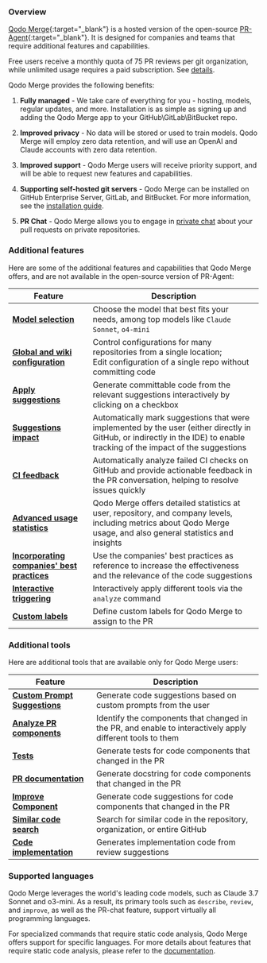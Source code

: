### Overview

[Qodo Merge](https://www.codium.ai/pricing/){:target="_blank"} is a hosted version of the open-source [PR-Agent](https://github.com/Codium-ai/pr-agent){:target="_blank"}. 
It is designed for companies and teams that require additional features and capabilities.

Free users receive a monthly quota of 75 PR reviews per git organization, while unlimited usage requires a paid subscription. See [details](https://qodo-merge-docs.qodo.ai/installation/qodo_merge/#cloud-users).

Qodo Merge provides the following benefits:

1. **Fully managed** - We take care of everything for you - hosting, models, regular updates, and more. Installation is as simple as signing up and adding the Qodo Merge app to your GitHub\GitLab\BitBucket repo.

2. **Improved privacy** - No data will be stored or used to train models. Qodo Merge will employ zero data retention, and will use an OpenAI and Claude accounts with zero data retention.

3. **Improved support** - Qodo Merge users will receive priority support, and will be able to request new features and capabilities.

4. **Supporting self-hosted git servers** - Qodo Merge can be installed on GitHub Enterprise Server, GitLab, and BitBucket. For more information, see the [installation guide](https://qodo-merge-docs.qodo.ai/installation/pr_agent_pro/).

5. **PR Chat** - Qodo Merge allows you to engage in [private chat](https://qodo-merge-docs.qodo.ai/chrome-extension/features/#pr-chat) about your pull requests on private repositories.

### Additional features

Here are some of the additional features and capabilities that Qodo Merge offers, and are not available in the open-source version of PR-Agent:

| Feature                                                                                                              | Description                                                                                                                                            |
| -------------------------------------------------------------------------------------------------------------------- |--------------------------------------------------------------------------------------------------------------------------------------------------------|
| [**Model selection**](https://qodo-merge-docs.qodo.ai/usage-guide/PR_agent_pro_models/)                              | Choose the model that best fits your needs, among top models like `Claude Sonnet`, `o4-mini`                                                           |
| [**Global and wiki configuration**](https://qodo-merge-docs.qodo.ai/usage-guide/configuration_options/)              | Control configurations for many repositories from a single location; <br>Edit configuration of a single repo without committing code                   |
| [**Apply suggestions**](https://qodo-merge-docs.qodo.ai/tools/improve/#overview)                                     | Generate committable code from the relevant suggestions interactively by clicking on a checkbox                                                        |
| [**Suggestions impact**](https://qodo-merge-docs.qodo.ai/tools/improve/#assessing-impact)                            | Automatically mark suggestions that were implemented by the user (either directly in GitHub, or indirectly in the IDE) to enable tracking of the impact of the suggestions |
| [**CI feedback**](https://qodo-merge-docs.qodo.ai/tools/ci_feedback/)                                                | Automatically analyze failed CI checks on GitHub and provide actionable feedback in the PR conversation, helping to resolve issues quickly             |
| [**Advanced usage statistics**](https://www.codium.ai/contact/#/)                                                    | Qodo Merge offers detailed statistics at user, repository, and company levels, including metrics about Qodo Merge usage, and also general statistics and insights |
| [**Incorporating companies' best practices**](https://qodo-merge-docs.qodo.ai/tools/improve/#best-practices)         | Use the companies' best practices as reference to increase the effectiveness and the relevance of the code suggestions                                 |
| [**Interactive triggering**](https://qodo-merge-docs.qodo.ai/tools/analyze/#example-usage)                           | Interactively apply different tools via the `analyze` command                                                                                          |
| [**Custom labels**](https://qodo-merge-docs.qodo.ai/tools/describe/#handle-custom-labels-from-the-repos-labels-page) | Define custom labels for Qodo Merge to assign to the PR                                                                                                |

### Additional tools

Here are additional tools that are available only for Qodo Merge users:

| Feature                                                                               | Description                                                                                               |
| ------------------------------------------------------------------------------------- | --------------------------------------------------------------------------------------------------------- |
| [**Custom Prompt Suggestions**](https://qodo-merge-docs.qodo.ai/tools/custom_prompt/) | Generate code suggestions based on custom prompts from the user                                           |
| [**Analyze PR components**](https://qodo-merge-docs.qodo.ai/tools/analyze/)           | Identify the components that changed in the PR, and enable to interactively apply different tools to them |
| [**Tests**](https://qodo-merge-docs.qodo.ai/tools/test/)                              | Generate tests for code components that changed in the PR                                                 |
| [**PR documentation**](https://qodo-merge-docs.qodo.ai/tools/documentation/)          | Generate docstring for code components that changed in the PR                                             |
| [**Improve Component**](https://qodo-merge-docs.qodo.ai/tools/improve_component/)     | Generate code suggestions for code components that changed in the PR                                      |
| [**Similar code search**](https://qodo-merge-docs.qodo.ai/tools/similar_code/)        | Search for similar code in the repository, organization, or entire GitHub                                 |
| [**Code implementation**](https://qodo-merge-docs.qodo.ai/tools/implement/)           | Generates implementation code from review suggestions                                                     |

### Supported languages

Qodo Merge leverages the world's leading code models, such as Claude 3.7 Sonnet and o3-mini.
As a result, its primary tools such as `describe`, `review`, and `improve`, as well as the PR-chat feature, support virtually all programming languages.

For specialized commands that require static code analysis, Qodo Merge offers support for specific languages. For more details about features that require static code analysis, please refer to the [documentation](https://qodo-merge-docs.qodo.ai/tools/analyze/#overview).

